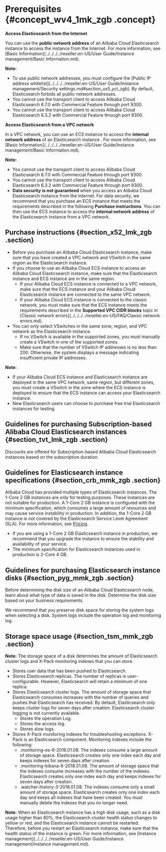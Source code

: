 # Prerequisites {#concept_wv4_1mk_zgb .concept}

**Access Elasticsearch from the Internet**

You can use the **public network address** of an Alibaba Cloud Elasticsearch instance to access the instance from the Internet. For more information, see [Basic Information](../../../../reseller.en-US/User Guide/Instance management/Basic Information.md).

**Note:** 

-   To use public network addresses, you must configure the [Public IP address whitelist](../../../../reseller.en-US/User Guide/Instance management/Security settings.md#section_ux5_yct_zgb). By default, Elasticsearch forbids all public network addresses.
-   You cannot use the transport client to access Alibaba Cloud Elasticsearch 6.7.0 with Commercial Feature through port 9300.
-   You cannot use the transport client to access Alibaba Cloud Elasticsearch 6.3.2 with Commercial Feature through port 9300.

**Access Elasticsearch from a VPC network**

In a VPC network, you can use an ECS instance to access the **internal network address** of an Elasticsearch instance . For more information, see [Basic Information](../../../../reseller.en-US/User Guide/Instance management/Basic Information.md).

**Note:** 

-   You cannot use the transport client to access Alibaba Cloud Elasticsearch 6.7.0 with Commercial Feature through port 9300.
-   You cannot use the transport client to access Alibaba Cloud Elasticsearch 6.3.2 with Commercial Feature through port 9300.
-   **Data security is not guaranteed** when you access an Alibaba Cloud Elasticsearch instance from the Internet. For data security, we recommend that you purchase an ECS instance that meets the requirements described in the following **Purchase instructions**. You can then use the ECS instance to access the **internal network address** of the Elasticsearch instance from a VPC network.

## Purchase instructions {#section_x52_lmk_zgb .section}

-   Before you purchase an Alibaba Cloud Elasticsearch instance, make sure that you have created a VPC network and VSwitch in the same region as the Elasticsearch instance.
-   If you choose to use an Alibaba Cloud ECS instance to access an Alibaba Cloud Elasticsearch instance, make sure that the Elasticsearch instance and ECS instance are in the same region.
    -   If your Alibaba Cloud ECS instance is connected to a VPC network, make sure that the ECS instance and your Alibaba Cloud Elasticsearch instance are connected to the same VPC network.
    -   If your Alibaba Cloud ECS instance is connected to the classic network, you must make sure that the ECS instance meets the requirements described in the **Supported VPC CIDR blocks** topic in [Classic network errors](../../../../reseller.en-US/FAQ/Classic network errors.md).
-   You can only select VSwitches in the same zone, region, and VPC network as the Elasticsearch instance.
    -   If no VSwitch is available in the supported zones, you must manually create a VSwitch in one of the supported zones.
    -   Make sure that the number of VSwitch IP addresses is no less than 200. Otherwise, the system displays a message indicating insufficient private IP addresses.

**Note:** 

-   If your Alibaba Cloud ECS instance and Elasticsearch instance are deployed in the same VPC network, same region, but different zones, you must create a VSwitch in the zone where the ECS instance is deployed to ensure that the ECS instance can access your Elasticsearch instance.
-   New Elasticsearch users can choose to purchase free trial Elasticsearch instances for testing.

## Guidelines for purchasing Subscription-based Alibaba Cloud Elasticsearch instances {#section_tvt_lmk_zgb .section}

Discounts are offered for Subscription-based Alibaba Cloud Elasticsearch instances based on the subscription duration.

## Guidelines for Elasticsearch instance specifications {#section_crb_mmk_zgb .section}

Alibaba Cloud has provided multiple types of Elasticsearch instances. The 1-Core 2 GB instances are only for testing purposes. These instances are not suitable for production. A 1-Core 2 GB instance is configured with the minimum specification, which consumes a large amount of resources and may cause service instability in production. In addition, the 1-Core 2 GB instance is not covered by the Elasticsearch Service Level Agreement \(SLA\). For more information, see [Pricing](https://www.alibabacloud.com/product/elasticsearch).

-   If you are using a 1-Core 2 GB Elasticsearch instance in production, we recommend that you upgrade the instance to ensure the stability and availability of your service.
-   The minimum specification for Elasticsearch instances used in production is 2-Core 4 GB.

## Guidelines for purchasing Elasticsearch instance disks {#section_pyg_mmk_zgb .section}

Before determining the disk size of an Alibaba Cloud Elasticsearch node, learn about what type of data is saved in the disk. Determine the disk size based on your business requirements.

We recommend that you preserve disk space for storing the system logs when selecting a disk. System logs include the operation log and monitoring log.

## Storage space usage {#section_tsm_mmk_zgb .section}

**Note:** The storage space of a disk determines the amount of Elasticsearch cluster logs and X-Pack monitoring indexes that you can store.

-   Stores user data that has been pushed to Elasticsearch.
-   Stores Elasticsearch replicas. The number of replicas is user-configurable. However, Elasticsearch will retain a minimum of one replica.
-   Stores Elasticsearch cluster logs. The amount of storage space that Elasticsearch consumes increases with the number of queries and pushes that Elasticsearch has received. By default, Elasticsearch only keeps cluster logs for seven days after creation. Elasticsearch cluster logging is not currently available.
    -   Stores the operation Log.
    -   Stores the access log.
    -   Stores slow logs.
-   Stores X-Pack monitoring indexes for troubleshooting exceptions. X-Pack is an Elasticsearch component. Monitoring indexes include the following:
    -   .monitoring-es-6-2018.01.08. The indexes consume a large amount of storage space. Elasticsearch creates only one index each day and keeps indexes for seven days after creation.
    -   .monitoring-kibana-6-2018.01.08. The amount of storage space that the indexes consume increases with the number of the indexes. Elasticsearch creates only one index each day and keeps indexes for seven days after creation.
    -   .watcher-history-3-2018.01.08. The indexes consume only a small amount of storage space. Elasticsearch creates only one index each day and keeps all indexes that have been created. You must manually delete the indexes that you no longer need.

**Note:** When an Elasticsearch instance has a high disk usage, such as a disk usage higher than 80%, the Elasticsearch cluster health status changes to yellow or red, and the Elasticsearch instance cannot be restarted. Therefore, before you restart an Elasticsearch instance, make sure that the health status of the instance is green. For more information, see [Instance management](../../../../reseller.en-US/User Guide/Instance management/Instance management.md).

